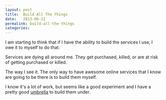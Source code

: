 ```yaml
---
layout: post
title:  Build All The Things
date:   2013-06-21
permalink: build-all-the-things
categories:
---
```


I am starting to think that if I have the ability to build the services I use, I owe it to myself to do that.

Services are dying all around me. They get purchased, killed, or are at risk of getting purchased or killed.

The way I see it. The only way to have awesome online services that I know are going to be there is to build them myself.

I know it's a lot of work, but seems like a good experiment and I have a pretty good [umbrella](http://10pixels.net) to build them under.
